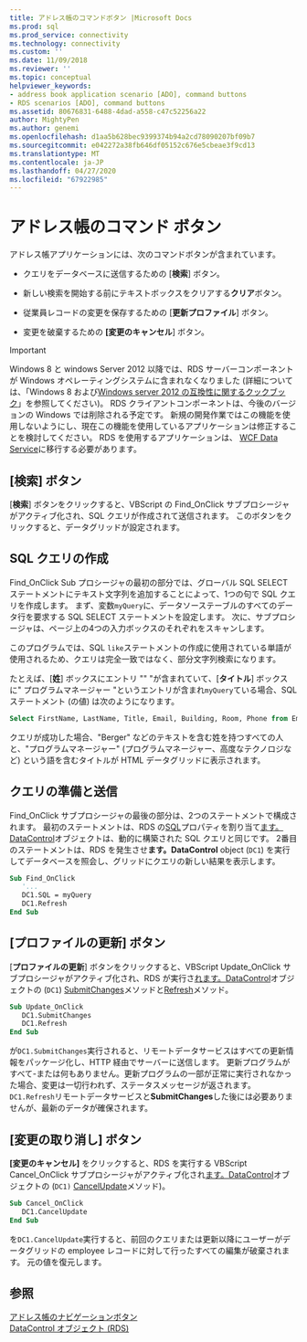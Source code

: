 ```yaml
---
title: アドレス帳のコマンドボタン |Microsoft Docs
ms.prod: sql
ms.prod_service: connectivity
ms.technology: connectivity
ms.custom: ''
ms.date: 11/09/2018
ms.reviewer: ''
ms.topic: conceptual
helpviewer_keywords:
- address book application scenario [ADO], command buttons
- RDS scenarios [ADO], command buttons
ms.assetid: 80676831-6488-4dad-a558-c47c52256a22
author: MightyPen
ms.author: genemi
ms.openlocfilehash: d1aa5b628bec9399374b94a2cd78090207bf09b7
ms.sourcegitcommit: e042272a38fb646df05152c676e5cbeae3f9cd13
ms.translationtype: MT
ms.contentlocale: ja-JP
ms.lasthandoff: 04/27/2020
ms.locfileid: "67922985"
---
```

# <a name="address-book-command-buttons"></a>アドレス帳のコマンド ボタン
アドレス帳アプリケーションには、次のコマンドボタンが含まれています。  
  
-   クエリをデータベースに送信するための [**検索**] ボタン。  
  
-   新しい検索を開始する前にテキストボックスをクリアする**クリア**ボタン。  
  
-   従業員レコードの変更を保存するための [**更新プロファイル**] ボタン。  
  
-   変更を破棄するための **[変更のキャンセル**] ボタン。  
  
> [!IMPORTANT]
>  Windows 8 と windows Server 2012 以降では、RDS サーバーコンポーネントが Windows オペレーティングシステムに含まれなくなりました (詳細については、「Windows 8 および[Windows server 2012 の互換性に関するクックブック](https://www.microsoft.com/download/details.aspx?id=27416)」を参照してください)。 RDS クライアントコンポーネントは、今後のバージョンの Windows では削除される予定です。 新規の開発作業ではこの機能を使用しないようにし、現在この機能を使用しているアプリケーションは修正することを検討してください。 RDS を使用するアプリケーションは、 [WCF Data Service](https://go.microsoft.com/fwlink/?LinkId=199565)に移行する必要があります。  
  
## <a name="find-button"></a>[検索] ボタン  
 [**検索**] ボタンをクリックすると、VBScript の Find_OnClick サブプロシージャがアクティブ化され、SQL クエリが作成されて送信されます。 このボタンをクリックすると、データグリッドが設定されます。  
  
## <a name="building-the-sql-query"></a>SQL クエリの作成  
 Find_OnClick Sub プロシージャの最初の部分では、グローバル SQL SELECT ステートメントにテキスト文字列を追加することによって、1つの句で SQL クエリを作成します。 まず、変数`myQuery`に、データソーステーブルのすべてのデータ行を要求する SQL SELECT ステートメントを設定します。 次に、サブプロシージャは、ページ上の4つの入力ボックスのそれぞれをスキャンします。  
  
 このプログラムでは、SQL `like`ステートメントの作成に使用されている単語が使用されるため、クエリは完全一致ではなく、部分文字列検索になります。  
  
 たとえば、[**姓**] ボックスにエントリ "" "が含まれていて、[**タイトル**] ボックスに" プログラムマネージャー "というエントリが含まれ`myQuery`ている場合、SQL ステートメント (の値) は次のようになります。  
  
```sql
Select FirstName, LastName, Title, Email, Building, Room, Phone from Employee where lastname like 'Berge%' and title like 'Program Manager%'  
```  
  
 クエリが成功した場合、"Berger" などのテキストを含む姓を持つすべての人と、"プログラムマネージャー" (プログラムマネージャー、高度なテクノロジなど) という語を含むタイトルが HTML データグリッドに表示されます。  
  
## <a name="preparing-and-sending-the-query"></a>クエリの準備と送信  
 Find_OnClick サブプロシージャの最後の部分は、2つのステートメントで構成されます。 最初のステートメントは、RDS の[SQL](../../../ado/reference/rds-api/sql-property.md)プロパティを割り当て[ます。DataControl](../../../ado/reference/rds-api/datacontrol-object-rds.md)オブジェクトは、動的に構築された SQL クエリと同じです。 2番目のステートメントは、RDS を発生させ**ます。DataControl** object (`DC1`) を実行してデータベースを照会し、グリッドにクエリの新しい結果を表示します。  
  
```vb
Sub Find_OnClick  
   '...  
   DC1.SQL = myQuery  
   DC1.Refresh  
End Sub  
```  
  
## <a name="update-profile-button"></a>[プロファイルの更新] ボタン  
 [**プロファイルの更新**] ボタンをクリックすると、VBScript Update_OnClick サブプロシージャがアクティブ化され、RDS が実行さ[れます。DataControl](../../../ado/reference/rds-api/datacontrol-object-rds.md)オブジェクトの (`DC1`) [SubmitChanges](../../../ado/reference/rds-api/submitchanges-method-rds.md)メソッドと[Refresh](../../../ado/reference/rds-api/refresh-method-rds.md)メソッド。  
  
```vb
Sub Update_OnClick  
   DC1.SubmitChanges  
   DC1.Refresh  
End Sub  
```  
  
 が`DC1.SubmitChanges`実行されると、リモートデータサービスはすべての更新情報をパッケージ化し、HTTP 経由でサーバーに送信します。 更新プログラムがすべて-または何もありません。更新プログラムの一部が正常に実行されなかった場合、変更は一切行われず、ステータスメッセージが返されます。 `DC1.Refresh`リモートデータサービスと**SubmitChanges**した後には必要ありませんが、最新のデータが確保されます。  
  
## <a name="cancel-changes-button"></a>[変更の取り消し] ボタン  
 **[変更のキャンセル]** をクリックすると、RDS を実行する VBScript Cancel_OnClick サブプロシージャがアクティブ化され[ます。DataControl](../../../ado/reference/rds-api/datacontrol-object-rds.md)オブジェクトの (`DC1)` [CancelUpdate](../../../ado/reference/rds-api/cancelupdate-method-rds.md)メソッド)。  
  
```vb
Sub Cancel_OnClick  
   DC1.CancelUpdate  
End Sub  
```  
  
 を`DC1.CancelUpdate`実行すると、前回のクエリまたは更新以降にユーザーがデータグリッドの employee レコードに対して行ったすべての編集が破棄されます。 元の値を復元します。  
  
## <a name="see-also"></a>参照  
 [アドレス帳のナビゲーションボタン](../../../ado/guide/remote-data-service/address-book-navigation-buttons.md)   
 [DataControl オブジェクト (RDS)](../../../ado/reference/rds-api/datacontrol-object-rds.md)


